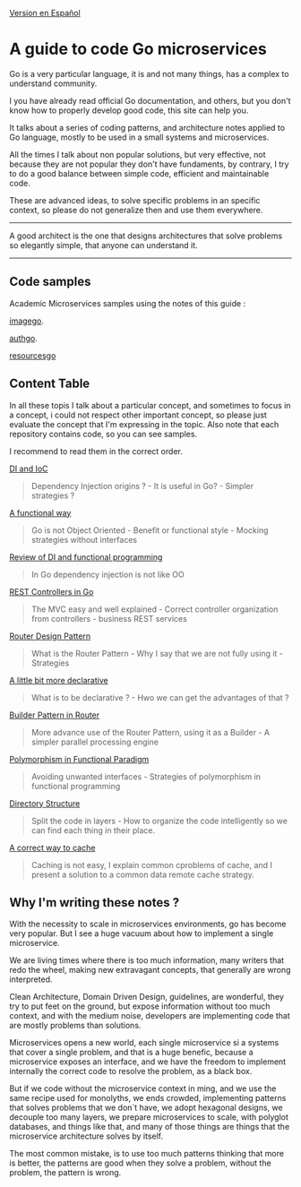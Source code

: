 [Version en Español](README.md)

# A guide to code Go microservices

Go is a very particular language, it is and not many things, has a complex to understand community.

I you have already read official Go documentation, and others, but you don't know how to properly develop good code, this site can help you.

It talks about a series of coding patterns, and architecture notes applied to Go language, mostly to be used in a small systems and microservices.

All the times I talk about non popular solutions, but very effective, not because they are not popular they don't have fundaments, by contrary, I try to do a good balance between simple code, efficient and maintainable code.

These are advanced ideas, to solve specific problems in an specific context, so please do not generalize then and use them everywhere.

---

A good architect is the one that designs architectures that solve problems so elegantly simple, that anyone can understand it.

---

## Code samples

Academic Microservices samples using the notes of this guide :

[imagego](https://github.com/nmarsollier/imagego).

[authgo](https://github.com/nmarsollier/authgo).

[resourcesgo](https://github.com/nmarsollier/resourcesgo)

## Content Table

In all these topis I talk about a particular concept, and sometimes to focus in a concept, i could not respect other important concept, so please just evaluate the concept that I'm expressing in the topic. Also note that each repository contains code, so you can see samples.

I recommend to read them in the correct order.

[DI and IoC](go_di_ioc/README_en.md)

> Dependency Injection origins ? - It is useful in Go? - Simpler strategies ?

[A functional way](go_functional/README_en.md)

> Go is not Object Oriented - Benefit or functional style - Mocking strategies without interfaces

[Review of DI and functional programming](go_di_ioc2/README_en.md)

> In Go dependency injection is not like OO

[REST Controllers in Go](go_rest_controller/README_en.md)

> The MVC easy and well explained - Correct controller organization from controllers - business REST services

[Router Design Pattern](go_router_design/README_en.md)

> What is the Router Pattern - Why I say that we are not fully using it - Strategies

[A little bit more declarative](go_declarative/README_en.md)

> What is to be declarative ? - Hwo we can get the advantages of that ?

[Builder Pattern in Router](go_router_builder/README_en.md)

> More advance use of the Router Pattern, using it as a Builder - A simpler parallel processing engine

[Polymorphism in Functional Paradigm](go_functional_polimorfism/README_en.md)

> Avoiding unwanted interfaces - Strategies of polymorphism in functional programming

[Directory Structure](go_directories/README_en.md)

> Split the code in layers - How to organize the code intelligently so we can find each thing in their place.

[A correct way to cache](go_cache/README_en.md)

> Caching is not easy, I explain common cproblems of cache, and I present a solution to a common data remote cache strategy.

## Why I'm writing these notes ?

With the necessity to scale in microservices environments, go has become very popular. But I see a huge vacuum about how to implement a single microservice.

We are living times where there is too much information, many writers that redo the wheel, making new extravagant concepts, that generally are wrong interpreted.

Clean Architecture, Domain Driven Design, guidelines, are wonderful, they try to put feet on the ground, but expose information without too much context, and with the medium noise, developers are implementing code that are mostly problems than solutions.

Microservices opens a new world, each single microservice si a systems that cover a single problem, and that is a huge benefic, because a microservice exposes an interface, and we have the freedom to implement internally the correct code to resolve the problem, as a black box.

But if we code without the microservice context in ming, and we use the same recipe used for monolyths, we ends crowded, implementing patterns that solves problems that we don´t have, we adopt hexagonal designs, we decouple too many layers, we prepare microservices to scale, with polyglot databases, and things like that, and many of those things are things that the microservice architecture solves by itself.

The most common mistake, is to use too much patterns thinking that more is better, the patterns are good when they solve a problem, without the problem, the pattern is wrong.
